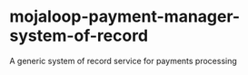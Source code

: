 # mojaloop-payment-manager-system-of-record
A generic system of record service for payments processing
